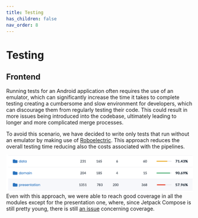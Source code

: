 ```yaml
---
title: Testing
has_children: false
nav_order: 8
---
```


# Testing

## Frontend
Running tests for an Android application often requires the use of an emulator, which can significantly increase the time it takes to complete testing creating a cumbersome and slow environment for developers, which can discourage them from regularly testing their code. This could result in more issues being introduced into the codebase, ultimately leading to longer and more complicated merge processes.

To avoid this scenario, we have decided to write only tests that run without an emulator by making use of [Roboelectric](https://robolectric.org/). This approach reduces the overall testing time reducing also the costs associated with the pipelines.

![alt text](https://github.com/antonioiannotta/LSS-documentation/blob/main/testing/frontend_coverage.png?raw=true "Frontend Coverage")
Even with this approach, we were able to reach good coverage in all the modules except for the presentation one, where, since Jetpack Compose is still pretty young, there is still [an issue](https://github.com/jacoco/jacoco/issues/1208) concerning coverage.
